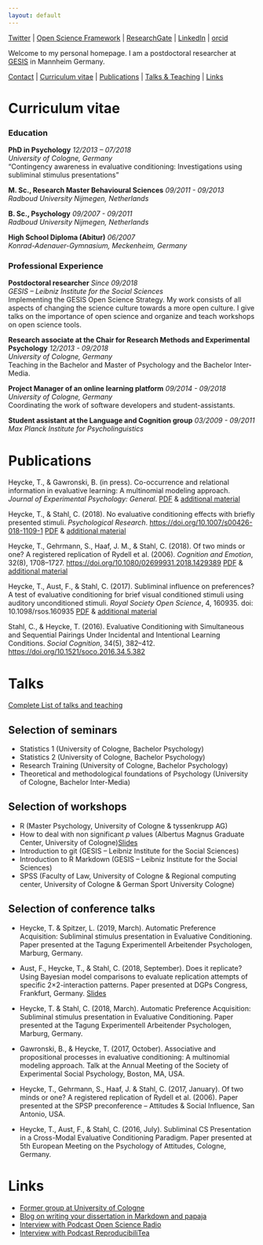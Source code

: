 ```yaml
---
layout: default
---
```


[Twitter](https://twitter.com/TobiasHeycke) |
[Open Science Framework](https://osf.io/q5eak/) |
[ResearchGate](https://www.researchgate.net/profile/Tobias_Heycke) |
[LinkedIn](https://de.linkedin.com/in/tobias-heycke-878a045a) |
[orcid](http://orcid.org/0000-0001-6358-6713)

Welcome to my personal homepage. I am a postdoctoral researcher at [GESIS](https://gesis.org) in Mannheim Germany.


[Contact](https://www.gesis.org/institut/mitarbeiterverzeichnis/person/?tx_gextstaffdir_staffdirectory%5bemail%5d=Tobias.Heycke@gesis.org&tx_gextstaffdir_staffdirectory%5baction%5d=details&tx_gextstaffdir_staffdirectory%5bcontroller%5d=Index&no_cache=1) |
[Curriculum vitae](#curriculum-vitae) |
[Publications](#publications) |
[Talks & Teaching](#talks) |
[Links](#links)



<!--I am interesting in evaluative conditioning, subliminal influence and everything connected to Open Science in all disciplines, especially preregistration, R, RMarkdown, reproducible code, open science workshops, statistical methods.-->

# Curriculum vitae

### Education

**PhD in Psychology** *12/2013 – 07/2018* <br>
*University of Cologne, Germany* <br>
“Contingency awareness in evaluative conditioning: Investigations using subliminal stimulus presentations”

**M. Sc., Research Master Behavioural Sciences** *09/2011 - 09/2013* <br>
*Radboud University Nijmegen, Netherlands*

**B. Sc., Psychology** *09/2007 - 09/2011*<br>
*Radboud University Nijmegen, Netherlands*

**High School Diploma (Abitur)** *06/2007* <br>	
*Konrad-Adenauer-Gymnasium, Meckenheim, Germany*


### Professional Experience

**Postdoctoral researcher** *Since 09/2018* <br>
*GESIS – Leibniz Institute for the Social Sciences* <br>
Implementing the GESIS Open Science Strategy. 
My work consists of all aspects of changing the science culture towards a more open culture.
I give talks on the importance of open science and organize and teach workshops on open science tools.

**Research associate at the Chair for Research Methods and Experimental Psychology** *12/2013 - 09/2018* <br>
*University of Cologne, Germany* <br>
Teaching in the Bachelor and Master of Psychology and the Bachelor Inter-Media.

**Project Manager of an online learning platform** *09/2014 - 09/2018* <br>
*University of Cologne, Germany* <br>
Coordinating the work of software developers and student-assistants.

**Student assistant at the Language and Cognition group** *03/2009 - 09/2011* <br>
*Max Planck Institute for Psycholinguistics* <br>

# Publications

Heycke, T., & Gawronski, B. (in press). Co-occurrence and relational information in evaluative learning: A multinomial modeling approach. *Journal of Experimental Psychology: General*. [PDF](http://www.bertramgawronski.com/documents/HG_JEPG.pdf) & [additional material](https://osf.io/7ac4d/)

Heycke, T., & Stahl, C. (2018). No evaluative conditioning effects with briefly presented stimuli. *Psychological Research*. https://doi.org/10.1007/s00426-018-1109-1 [PDF](https://psyarxiv.com/ujq4g/) & [additional material](https://osf.io/3dn7e/files/)

Heycke, T., Gehrmann, S., Haaf, J. M., & Stahl, C. (2018). Of two minds or one? A registered replication of Rydell et al. (2006). *Cognition and Emotion*, 32(8), 1708–1727. https://doi.org/10.1080/02699931.2018.1429389 [PDF](https://osf.io/tsvkd/) & [additional material](https://osf.io/c57sr/)

Heycke, T., Aust, F., & Stahl, C. (2017). Subliminal influence on preferences? A test of evaluative conditioning for brief visual conditioned stimuli using auditory unconditioned stimuli. *Royal Society Open Science*, 4, 160935. doi: 10.1098/rsos.160935 [PDF](https://doi.org/10.1098/rsos.160935) & [additional material](https://osf.io/cx5eh/)

Stahl, C., & Heycke, T. (2016). Evaluative Conditioning with Simultaneous and Sequential Pairings Under Incidental and Intentional Learning Conditions. *Social Cognition*, 34(5), 382–412. https://doi.org/10.1521/soco.2016.34.5.382


# Talks

[Complete List of talks and teaching](pages/talks.md)

## Selection of seminars

- Statistics 1 (University of Cologne, Bachelor Psychology)
- Statistics 2 (University of Cologne, Bachelor Psychology)
- Research Training (University of Cologne, Bachelor Psychology)
- Theoretical and methodological foundations of Psychology (University of Cologne, Bachelor Inter-Media)

## Selection of workshops

- R (Master Psychology, University of Cologne & tyssenkrupp AG)
- How to deal with non significant *p* values (Albertus Magnus Graduate Center, University of Cologne)[Slides](https://osf.io/fvp9q/)
- Introduction to git (GESIS – Leibniz Institute for the Social Sciences)
- Introduction to R Markdown (GESIS – Leibniz Institute for the Social Sciences)
- SPSS (Faculty of Law, University of Cologne & Regional computing center, University of Cologne & German Sport University Cologne)

## Selection of conference talks

- Heycke, T. & Spitzer, L. (2019, March). Automatic Preference Acquisition: Subliminal stimulus presentation in Evaluative Conditioning. Paper presented at the Tagung Experimentell Arbeitender Psychologen, Marburg, Germany.

- Aust, F., Heycke, T., & Stahl, C. (2018, September). Does it replicate? Using Bayesian model comparisons to evaluate replication attempts of specific 2×2-interaction patterns. Paper presented at DGPs Congress, Frankfurt, Germany. [Slides](https://crsh.github.io/ml-otm-dgps-slides/)

- Heycke, T. & Stahl, C. (2018, March). Automatic Preference Acquisition: Subliminal stimulus presentation in Evaluative Conditioning. Paper presented at the Tagung Experimentell Arbeitender Psychologen, Marburg, Germany.

- Gawronski, B., & Heycke, T. (2017, October). Associative and propositional processes in evaluative conditioning: A multinomial modeling approach. Talk at the Annual Meeting of the Society of Experimental Social Psychology, Boston, MA, USA.

- Heycke, T., Gehrmann, S., Haaf, J. & Stahl, C. (2017, January). Of two minds or one? A registered replication of Rydell et al. (2006). Paper presented at the SPSP preconference – Attitudes & Social Influence, San Antonio, USA.

- Heycke, T., Aust, F., & Stahl, C. (2016, July). Subliminal CS Presentation in a Cross-Modal Evaluative Conditioning Paradigm. Paper presented at 5th European Meeting on the Psychology of Attitudes, Cologne, Germany.


# Links

- [Former group at University of Cologne](http://methexp.uni-koeln.de/)
- [Blog on writing your dissertation in Markdown and papaja](http://rpubs.com/theycke/380678)
- [Interview with Podcast Open Science Radio](http://www.openscienceradio.org/2019/03/19/osr156-open-science-strategy-error-culture-incentives-etc-oscibar-en/)
- [Interview with Podcast ReproducibiliTea](https://soundcloud.com/reproducibilitea/episode-17-lisa-spitzer-and-tobias-heycke)
